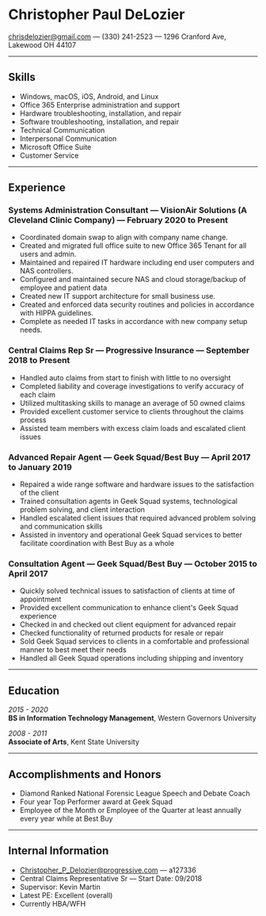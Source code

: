

# Christopher Paul DeLozier

<chrisdelozier@gmail.com> &mdash; (330) 241-2523 &mdash; 1296 Cranford Ave, Lakewood OH 44107

---

## Skills

 * Windows, macOS, iOS, Android, and Linux
 * Office 365 Enterprise administration and support
 * Hardware troubleshooting, installation, and repair
 * Software troubleshooting, installation, and repair
 * Technical Communication
 * Interpersonal Communication
 * Microsoft Office Suite
 * Customer Service  

---
## Experience

### **Systems Administration Consultant** &mdash; VisionAir Solutions (A Cleveland Clinic Company) &mdash; February 2020 to Present

* Coordinated domain swap to align with company name change.
* Created and migrated full office suite to new Office 365 Tenant for all users and admin.
* Maintained and repaired IT hardware including end user computers and NAS controllers. 
* Configured and maintained secure NAS and cloud storage/backup of employee and patient data
* Created new IT support architecture for small business use.
* Created and enforced data security routines and policies in accordance with HIPPA guidelines. 
* Complete as needed IT tasks in accordance with new company setup needs. 

### **Central Claims Rep Sr** &mdash; Progressive Insurance &mdash; September 2018 to Present

* Handled auto claims from start to finish with little to no oversight
* Completed liability and coverage investigations to verify accuracy of each claim
* Utilized multitasking skills to manage an average of 50 owned claims
* Provided excellent customer service to clients throughout the claims process
* Assisted team members with excess claim loads and escalated client issues

### **Advanced Repair Agent** &mdash; Geek Squad/Best Buy &mdash; April 2017 to January 2019

* Repaired a wide range software and hardware issues to the satisfaction of the client
* Trained consultation agents in Geek Squad systems, technological problem solving, and client interaction
* Handled escalated client issues that required advanced problem solving and communication skills
* Assisted in inventory and operational Geek Squad services to better facilitate coordination with Best Buy as a whole

### **Consultation Agent** &mdash; Geek Squad/Best Buy &mdash; October 2015 to April 2017

* Quickly solved technical issues to satisfaction of clients at time of appointment
* Provided excellent communication to enhance client's Geek Squad experience
* Checked in and checked out client equipment for advanced repair
* Checked functionality of returned products for resale or repair
* Sold Geek Squad services to clients in a comfortable and professional manner to best meet their needs
* Handled all Geek Squad operations including shipping and inventory

---

## Education
*2015 - 2020*    
**BS in Information Technology Management**, Western Governors University  
  
*2008 - 2011*  
**Associate of Arts**, Kent State University

---

## Accomplishments and Honors

* Diamond Ranked National Forensic League Speech and Debate Coach
* Four year Top Performer award at Geek Squad
* Employee of the Month or Employee of the Quarter at least annually every year while at Best Buy

---

## Internal Information

* Christopher_P_Delozier@progressive.com &mdash; a127336
* Central Claims Representative Sr &mdash; Start Date: 09/2018
* Supervisor: Kevin Martin
* Latest PE: Excellent (overall)
* Currently HBA/WFH
